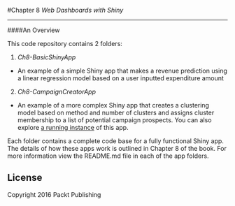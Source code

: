 #Chapter 8
*Web Dashboards with Shiny*

-------

####An Overview

This code repository contains 2 folders:

1. *Ch8-BasicShinyApp*
 - An example of a simple Shiny app that makes a revenue prediction using a linear regression model based on a user inputted expenditure amount
2. *Ch8-CampaignCreatorApp*
 - An example of a more complex Shiny app that creates a clustering model based on method and number of clusters and assigns cluster membership to a list of potential campaign prospects. You can also explore [a running instance](https://reportmort.shinyapps.io/campaign-creator-app/) of this app.

Each folder contains a complete code base for a fully functional Shiny app. The details of how these apps work is outlined in Chapter 8 of the book. For more information view the README.md file in each of the app folders.


License
-------
Copyright 2016 Packt Publishing

